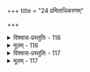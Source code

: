 +++
title = "24 प्रमिताधिकरणम्"

+++

<details><summary>विश्वास-प्रस्तुतिः - 116</summary>

116. प्राणेशोऽङ्गुष्ठमात्रः क्वचिदनुकथितस्सञ्चरन् कर्मभिः स्वै-  
रन्यत्राङ्गुष्ठमात्रं पुरुषमपि यमो निश्चकर्षेति दृष्टम्।  
तस्मादेतत्प्रमाणप्रमितमुपनिषज्जीवमाहेत्ययुक्तं  
वाक्यस्थेशानतादेर्नरहृदयपरिच्छित्तितस्तद्धि मानम्॥
</details>

<details><summary>मूलम् - 116</summary>

116. प्राणेशोऽङ्गुष्ठमात्रः क्वचिदनुकथितस्सञ्चरन् कर्मभिः स्वै-  
रन्यत्राङ्गुष्ठमात्रं पुरुषमपि यमो निश्चकर्षेति दृष्टम्।  
तस्मादेतत्प्रमाणप्रमितमुपनिषज्जीवमाहेत्ययुक्तं  
वाक्यस्थेशानतादेर्नरहृदयपरिच्छित्तितस्तद्धि मानम्॥
</details>


<details><summary>विश्वास-प्रस्तुतिः - 117</summary>

117. नह्यङ्गुष्ठप्रमाणं हृदयमखिलजन्त्वाश्रयन्तत् परस्मिन्  
व्याप्ते तन्मानतोक्तिः क्वचिदिति मनुजाधिक्रियोक्तिप्रसङ्गे ।  
सूत्रद्वन्द्वद्वयान्तस्त्रिभिरधिकरणैश्चिन्त्यते तद्विशेष-  
स्तार्तीयैस्स्थापनीया त्ववजिगमिषिता नेतिकर्तव्यताऽत्र ॥
</details>

<details><summary>मूलम् - 117</summary>

117. नह्यङ्गुष्ठप्रमाणं हृदयमखिलजन्त्वाश्रयन्तत् परस्मिन्  
व्याप्ते तन्मानतोक्तिः क्वचिदिति मनुजाधिक्रियोक्तिप्रसङ्गे ।  
सूत्रद्वन्द्वद्वयान्तस्त्रिभिरधिकरणैश्चिन्त्यते तद्विशेष-  
स्तार्तीयैस्स्थापनीया त्ववजिगमिषिता नेतिकर्तव्यताऽत्र ॥
</details>